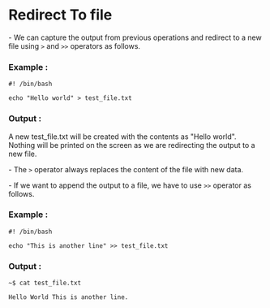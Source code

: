 # Redirect To file

\- We can capture the output from previous operations and redirect to a new file using `>` and `>>` operators as  follows.

### Example :
```shell
#! /bin/bash

echo "Hello world" > test_file.txt

```
### Output :
A new test_file.txt will be created with the contents as "Hello world". Nothing will be printed on the screen as we are redirecting the output to a new file.

\- The `>` operator always replaces the content of the file with new data.

\- If we want to append the output to a file, we have to use `>>` operator as follows.

### Example :
```shell
#! /bin/bash

echo "This is another line" >> test_file.txt
```

### Output :
```
~$ cat test_file.txt

Hello World This is another line.
```


